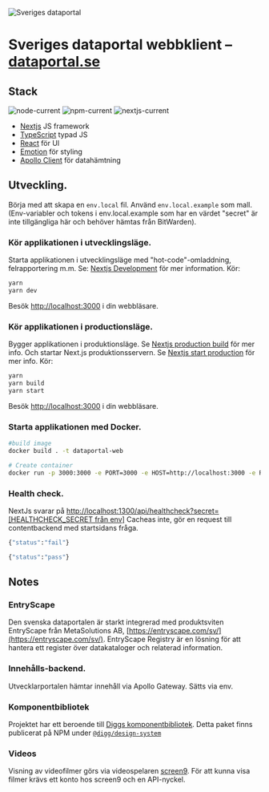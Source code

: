 ![Sveriges dataportal](https://www.dataportal.se/images/svdp-favicon-64.png)
# Sveriges dataportal webbklient – [dataportal.se](https://www.dataportal.se)

## Stack
![node-current](https://img.shields.io/badge/node-16.13.2-green)
![npm-current](https://img.shields.io/badge/npm-8.1.2-green)
![nextjs-current](https://img.shields.io/badge/nextjs-13.0.2-green)
- [Nextjs](https://nextjs.org/) JS framework
- [TypeScript](https://www.typescriptlang.org/) typad JS
- [React](https://reactjs.org/) för UI
- [Emotion](https://emotion.sh) för styling
- [Apollo Client](https://www.apollographql.com/docs/react/) för datahämtning

## Utveckling.
Börja med att skapa en ```env.local``` fil. Använd ```env.local.example``` som mall.
(Env-variabler och tokens i env.local.example som har en värdet "secret" är inte tillgängliga här och behöver hämtas från BitWarden).

### Kör applikationen i utvecklingsläge.
Starta applikationen i utvecklingsläge med "hot-code"-omladdning, felrapportering m.m. Se: [Nextjs Development](https://nextjs.org/docs/app/api-reference/next-cli#development) för mer information.
Kör:
```sh
yarn
yarn dev
```
Besök [http://localhost:3000](http://localhost:3000) i din webbläsare.

### Kör applikationen i productionsläge.
Bygger applikationen i produktionsläge. Se [Nextjs production build](https://nextjs.org/docs/app/api-reference/next-cli#build) för mer info.
Och startar Next.js produktionsservern. Se [Nextjs start production](https://nextjs.org/docs/app/api-reference/next-cli#production) för mer info.
Kör:
```sh
yarn
yarn build
yarn start
```
Besök [http://localhost:3000](http://localhost:3000) i din webbläsare.

### Starta applikationen med Docker.

```sh
#build image
docker build . -t dataportal-web

# Create container
docker run -p 3000:3000 -e PORT=3000 -e HOST=http://localhost:3000 -e REACT_APP_APOLLO_URL=http://localhost:1400 -e REACT_APP_RUNTIME_ENV=prod -e IMAGE_DOMAIN=host.docker.internal -e REACT_APP_MEDIA_BASE_URL="http://host.docker.internal:1400/assets/dataportal" --add-host=host.docker.internal:host-gateway dataportal-web
```

### Health check.

NextJs svarar på [http://localhost:1300/api/healthcheck?secret=[HEALTHCHECK_SECRET från env]](http://localhost:1300/api/healthcheck?secret=)
Cacheas inte, gör en request till contentbackend med startsidans fråga.

```sh
{"status":"fail"}
```

```sh
{"status":"pass"}
```

## Notes

### EntryScape
Den svenska dataportalen är starkt integrerad med produktsviten EntryScape från MetaSolutions AB, [https://entryscape.com/sv/](https://entryscape.com/sv/).
EntryScape Registry är en lösning för att hantera ett register över datakataloger och relaterad information.

### Innehålls-backend.
Utvecklarportalen hämtar innehåll via Apollo Gateway. Sätts via env.

### Komponentbibliotek
Projektet har ett beroende till [Diggs komponentbibliotek](https://github.com/DIGGSweden/react-component-library).
Detta paket finns publicerat på NPM under [`@digg/design-system`](https://www.npmjs.com/package/@digg/design-system)

### Videos
Visning av videofilmer görs via videospelaren [screen9](https://screen9.com/). För att kunna visa filmer krävs ett konto hos screen9 och en API-nyckel.
